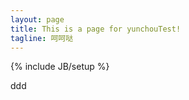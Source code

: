 ```yaml
---
layout: page
title: This is a page for yunchouTest!
tagline: 呵呵哒
---
```

{% include JB/setup %}

<div class="sss">ddd</div>
